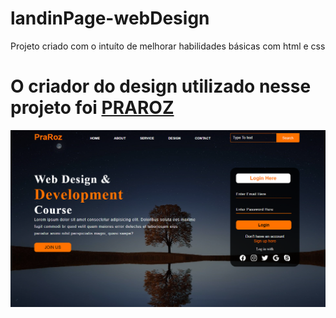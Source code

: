 # landinPage-webDesign
Projeto criado com o intuíto de melhorar habilidades básicas com html e css

# O criador do design utilizado nesse projeto foi [PRAROZ](https://www.youtube.com/watch?v=CQZxeoQeo5c)

![image preview](/preview.png)
